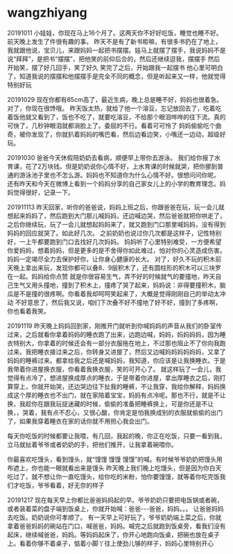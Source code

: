 # wangzhiyang
20191011
小娃娃，你现在马上16个月了。这两天你不好好吃饭，睡觉也睡不好。
前天晚上发生了件很有趣的事。
昨天不是有了新书柜嘛，有很多书扔在了地上，我就跟他说，宝贝儿，来跟妈妈一起把书摆摆。娃马上就摆了摆手，我说妈妈不是说“拜拜”，是把书“摆摆”，把他笑的前仰后合的，然后还继续逗我，摆摆手 然后开始笑，摆了好几回手，笑了好久
笑完了之后，开始跟我一起摆书
他心里可明白了，知道我说的摆摆和他摆摆手是完全不同的概念，但是听起来又一样，他就觉得特别好玩


20191029
现在你都有85cm高了，最近生病，晚上总是睡不好，妈妈也很着急。
对了，你现在很馋哦。
昨天饭太热，就给了他一个溶豆，忘记放回去了，吃着吃着饭他就又看到了，饭也不吃了，就要吃溶豆，不给那个眼泪哗哗的往下流。真的可快了，几秒钟眼泪就都淌脸上了。委屈的不行。看着可可怜了
妈妈偷偷吃个曲奇，被你发现了，你就扒着妈妈的嘴巴看，然后边看边笑，小嘴还一边动，超级好玩。

20191030
爸爸今天休假陪奶奶去看病，顺便早上带你去游泳。
我们给你报了水育课，花了2万块钱。但是奶奶说你心情不好，上水育课的时候就哭，把你挪到普通的游泳池子里也不怎么游。妈妈也不知道你为什么心情不好。很想问问你呢。
还有昨天和今天在微博上看到一个妈妈分享的自己家女儿上的小学的教育理念。妈妈觉得很好，记录一下。

201911113
昨天回家，听你的爸爸说，妈妈上班之后，你跟爸爸在玩，玩一会儿就想起来妈妈了，然后跑到大门那儿喊妈妈，还边喊边哭，然后爸爸就把你哄走了，之后你继续玩，玩了一会儿就想起妈妈来了，就又跑到门口那里喊妈妈，没有得到妈妈的回应就哭了。如此好几次。
之前奶奶也说过你几次都是这样子，记性特别好，一上午都要跑到门口去找好几次妈妈。
妈妈听了心里特别难受，一方便希望你爱妈妈，想着妈妈，但是更多的是不舍得你如此难过，怕对你的心灵造成伤害。
妈妈一定竭尽全力去保护好你，让你身心健康的长大。
对了，好久不玩的积木前天晚上拿出来玩，发现你都可以叠8、9层积木了，还有圆柱形的积木可以三块罗在一起。妈妈给你点赞
就是你很容易生气，弄不好的时候就气的要撞地，昨天自己生气又用头撞地，撞到了积木上，撞疼了哭了起来，妈妈说：非得要撞积木，脑瓜是不是撞的很疼啊。你看着我却呵呵笑起来了，大概是觉得刚刚自己的举动太冲动 不好意思了，然后我又说，咱们下次叠不好不撞地了好不好，撞到了多疼啊，你也看着我笑。


20191119
昨天晚上妈妈回到家，刚推开门就听到你喊妈妈的声音从我们的卧室传过来，之后就看你拿着妈妈的睡衣跑了出来，边跑边喊，妈妈，妈妈妈妈，因为睡衣特别大，你拿着的时候还会有一部分衣服拖在地上，不过那也阻止不了你向我跑过来。我把睡衣接过来之后，你转身又进屋了，然后又边喊妈妈妈妈妈妈，又拿了妈妈的睡裤过来。都拿给我之后还是喊妈妈，我知道，你应该是让我换睡衣。于是我带着你进屋换衣服，你看着我换衣服，笑的可开心了。
就这样玩了一会儿，我觉得有点冷了，想进屋换成厚点的睡衣，于是带着你进屋，拿出厚睡衣之后，刚打算穿上，你就开始哭，还边哭边往下扯我的睡裤，不让我穿，我给你解释，妈妈换成这个厚的睡衣也不出门，就在家陪着宝宝，妈妈有点冷呢。那也不行，就是不让换，我趁你在跟我玩捉迷藏的时候，偷偷的准备把睡裤换上，可是你还是不让换，，哭着，我有点不忍心，又很心酸，你肯定是怕我换成别的衣服就偷偷的出门了，如果我穿着睡衣在家的话你就不用担心我会出门。

每天你吃饭的时候都要让我喂，有几回，我起的晚，你正在吃饭，只要一看到我，立马就扯着爷爷或者奶奶的手，把他们推开，让我拿着碗喂你。

你最喜欢吃馒头，看到馒头，就“馒馒 馒馒 馒馒”的喊。有时候爷爷奶奶把馒头用布遮上，你也能一眼就看出来是馒头
昨天晚上我们晚上吃馒头，但是因为你白天吃过了，就不想让你一直吃馒头，给你吃的米粉，怕你要馒馒，就等着你吃完饭我们才吃饭，爷爷看着，好无奈的样子


20191217
现在每天早上你都比爸爸妈妈起的早。爷爷奶奶只要把电饭锅或者碗，或者装着菜的盘子端到饭桌上，你就开始喊：爸爸---爸爸，妈妈。。。
让爸爸妈妈去吃饭。奶奶说你可孝顺了。
有一天早上可好玩了，爷爷奶奶端上菜之后，你就拿着爸爸妈妈的碗站在门口，喊爸爸，妈妈。喊完之后就跑到饭桌旁，看我们没有起床，继续喊爸爸，妈妈。等妈妈起床了，你开心地跑向饭桌，把碗也放在桌子上。看着你够不着桌子，惦着小脚丫往上使劲儿够的样子，妈妈心里特别开心
